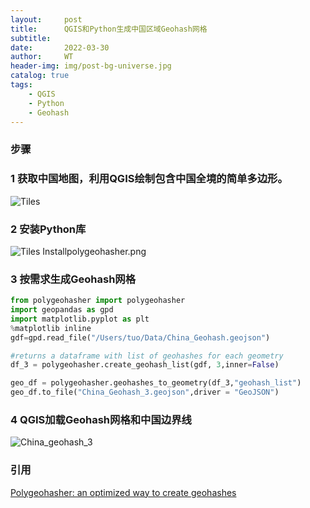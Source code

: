 ```yaml
---
layout:     post
title:      QGIS和Python生成中国区域Geohash网格
subtitle:   
date:       2022-03-30
author:     WT
header-img: img/post-bg-universe.jpg
catalog: true
tags:
    - QGIS
    - Python  
    - Geohash 
---
```


### 步骤
###  1 获取中国地图，利用QGIS绘制包含中国全境的简单多边形。
 
![Tiles](http://www.spatial.pro/img/China.png)   

### 2 安装Python库
![Tiles](http://www.spatial.pro/img/Installpolygeohasher.png) 
Installpolygeohasher.png
### 3 按需求生成Geohash网格
```python
from polygeohasher import polygeohasher
import geopandas as gpd
import matplotlib.pyplot as plt
%matplotlib inline
gdf=gpd.read_file("/Users/tuo/Data/China_Geohash.geojson")

#returns a dataframe with list of geohashes for each geometry
df_3 = polygeohasher.create_geohash_list(gdf, 3,inner=False) 

geo_df = polygeohasher.geohashes_to_geometry(df_3,"geohash_list") 
geo_df.to_file("China_Geohash_3.geojson",driver = "GeoJSON") 
```
### 4 QGIS加载Geohash网格和中国边界线

 
![China_geohash_3](http://www.spatial.pro/img/China_geohash_3.png)  



### 引用  
[Polygeohasher: an optimized way to create geohashes](https://www.geospatialworld.net/blogs/polygeohasher-an-optimized-way-to-create-geohashes/)   

